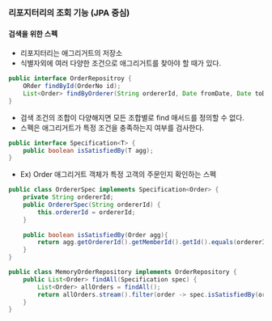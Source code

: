 ### 리포지터리의 조회 기능 (JPA 중심)
#### 검색을 위한 스펙

* 리포지터리는 애그리거트의 저장소
* 식별자외에 여러 다양한 조건으로 애그리거트를 찾아야 할 때가 있다.
```java
public interface OrderRepositroy {
    ORder findById(OrderNo id);
    List<Order> findByOrderer(String ordererId, Date fromDate, Date toDate);
}
```

* 검색 조건의 조합이 다양해지면 모든 조합별로 find 매서드를 정의할 수 없다.
* 스펙은 애그리거트가 특정 조건을 충족하는지 여부를 검사한다.
```java
public interface Specification<T> {
    public boolean isSatisfiedBy(T agg);
}
```

* Ex) Order 애그리거트 객체가 특정 고객의 주문인지 확인하는 스펙
```java
public class OrdererSpec implements Specification<Order> {
    private String ordererId;
    public OrdererSpec(String ordererId) {
        this.ordererId = ordererId;
    }
    
    public boolean isSatisfiedBy(Order agg){
        return agg.getOrdererId().getMemberId().getId().equals(ordererId);
    }
}

public class MemoryOrderRepository implements OrderRepository {
    public List<Order> findAll(Specification spec) {
        List<Order> allOrders = findAll();
        return allOrders.stream().filter(order -> spec.isSatisfiedBy(order)).collect(toList());
    }
}
```